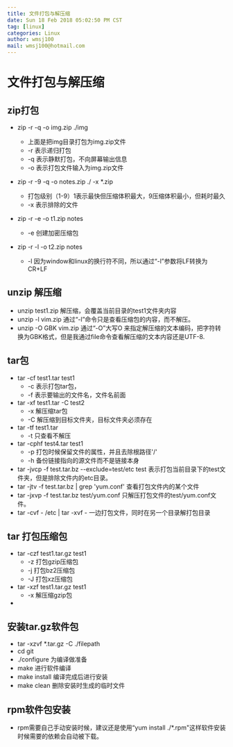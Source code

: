 ```yaml
---
title: 文件打包与解压缩
date: Sun 18 Feb 2018 05:02:50 PM CST
tag: [linux]
categories: Linux
author: wmsj100
mail: wmsj100@hotmail.com
---
```


# 文件打包与解压缩 

## zip打包
- zip -r -q -o img.zip ./img
	- 上面是把img目录打包为img.zip文件
	- -r 表示递归打包
	- -q 表示静默打包，不向屏幕输出信息
	- -o 表示打包文件输入为img.zip文件

- zip -r -9 -q -o notes.zip ./ -x *.zip
	- 打包级别（1-9）1表示最快但压缩体积最大，9压缩体积最小，但耗时最久
	- -x 表示排除的文件

- zip -r -e -o t1.zip notes
	- -e 创建加密压缩包
- zip -r -l -o t2.zip notes
	- -l 因为window和linux的换行符不同，所以通过“-l”参数将LF转换为CR+LF

## unzip 解压缩
- unzip test1.zip 解压缩，会覆盖当前目录的test1文件夹内容
- unzip -l vim.zip 通过“-l”命令只是查看压缩包的内容，而不解压。
- unzip -O GBK vim.zip 通过“-O”大写O 来指定解压缩的文本编码，把字符转换为GBK格式，但是我通过file命令查看解压缩的文本内容还是UTF-8.

## tar包
- tar -cf test1.tar test1 
	- -c 表示打包tar包，
	- -f 表示要输出的文件名，文件名前面
- tar -xf test1.tar -C test2
	- -x 解压缩tar包
	- -C 解压缩到目标文件夹，目标文件夹必须存在
- tar -tf test1.tar
	- -t 只查看不解压
- tar -cphf test4.tar test1
	- -p 打包时候保留文件的属性，并且去除根路径'/'
	- -h 备份链接指向的源文件而不是链接本身
- tar -jvcp -f test.tar.bz --exclude=test/etc test  表示打包当前目录下的test文件夹，但是排除文件内的etc目录。
- tar -jtv -f test.tar.bz | grep 'yum.conf'  查看打包文件内的某个文件
- tar -jxvp -f test.tar.bz test/yum.conf  只解压打包文件的test/yum.conf文件。
- tar -cvf - /etc | tar -xvf - 一边打包文件，同时在另一个目录解打包目录

## tar 打包压缩包
- tar -czf test1.tar.gz test1
	- -z 打包gzip压缩包
	- -j 打包bz2压缩包
	- -J 打包xz压缩包
- tar -xzf test1.tar.gz test1
	- -x 解压缩gzip包
- 

## 安装tar.gz软件包
- tar -xzvf *.tar.gz -C ./filepath
- cd git
- ./configure 为编译做准备
- make 进行软件编译
- make install 编译完成后进行安装
- make clean 删除安装时生成的临时文件


## rpm软件包安装
- rpm需要自己手动安装时候，建议还是使用“yum install ./*.rpm"这样软件安装时候需要的依赖会自动被下载。
